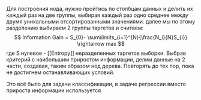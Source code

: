 Для построения нода, нужно пройтись по столбцам данных и делить их каждый раз на две группы, выбирая каждый раз одно среднее между двумя уникальными отсортированными значениями. 
далее мы по этому разделению выбираем 2 группы таргетов и считаем:
$$
Information Gain = S_{0}- \sum\limits_{i=1}^{N}{\frac{N_i}{N}S_{i}} \rightarrow max
$$
где S нулевое - [[Entropy]] неразделенных таргетов выборки.
Выбрав критерий с наибольшим приростом информации, делим данные на 2 части, создавая, таким образом нод дерева. Повторять до тех пор, пока не достигнем останавливающих условий.

Это всё было для задачи классификации, в задаче регрессии вместо прироста информации используется